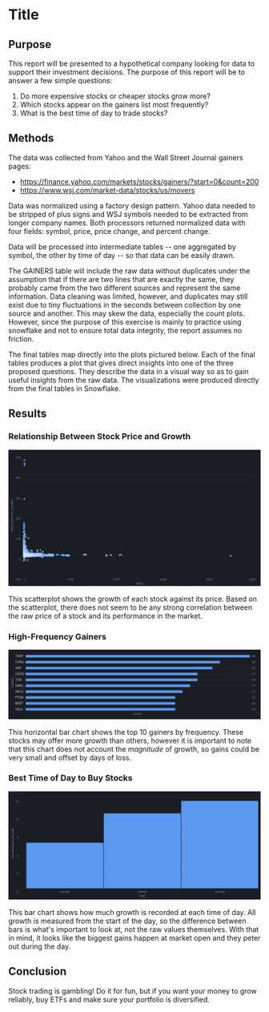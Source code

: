 # Title

## Purpose

This report will be presented to a hypothetical company looking for data to support their investment decisions. The purpose of this report will be to answer a few simple questions:

1. Do more expensive stocks or cheaper stocks grow more?
2. Which stocks appear on the gainers list most frequently?
3. What is the best time of day to trade stocks?

## Methods

The data was collected from Yahoo and the Wall Street Journal gainers pages:

- https://finance.yahoo.com/markets/stocks/gainers/?start=0&count=200
- https://www.wsj.com/market-data/stocks/us/movers

Data was normalized using a factory design pattern. Yahoo data needed to be stripped of plus signs and WSJ symbols needed to be extracted from longer company names. Both processors returned normalized data with four fields: symbol, price, price change, and percent change.

Data will be processed into intermediate tables -- one aggregated by symbol, the other by time of day -- so that data can be easily drawn.

The GAINERS table will include the raw data without duplicates under the assumption that if there are two lines that are exactly the same, they probably came from the two different sources and represent the same information. Data cleaning was limited, however, and duplicates may still exist due to tiny fluctuations in the seconds between collection by one source and another. This may skew the data, especially the count plots. However, since the purpose of this exercise is mainly to practice using snowflake and not to ensure total data integrity, the report assumes no friction.

The final tables map directly into the plots pictured below. Each of the final tables produces a plot that gives direct insights into one of the three proposed questions. They describe the data in a visual way so as to gain useful insights from the raw data. The visualizations were produced directly from the final tables in Snowflake.

## Results

### Relationship Between Stock Price and Growth

![](https://github.com/oatmeelsquares/SP25_DS5111_rn7ena/blob/main/figures/change_ratio_scatter.png)

This scatterplot shows the growth of each stock against its price. Based on the scatterplot, there does not seem to be any strong correlation between the raw price of a stock and its performance in the market.


### High-Frequency Gainers

![](https://github.com/oatmeelsquares/SP25_DS5111_rn7ena/blob/main/figures/top_freq_bar.png)

This horizontal bar chart shows the top 10 gainers by frequency. These stocks may offer more growth than others, however it is important to note that this chart does not account the *magnitude* of growth, so gains could be very small and offset by days of loss.


### Best Time of Day to Buy Stocks

![](https://github.com/oatmeelsquares/SP25_DS5111_rn7ena/blob/main/figures/best_time_bar.png)

This bar chart shows how much growth is recorded at each time of day. All growth is measured from the start of the day, so the difference between bars is what's important to look at, not the raw values themselves. With that in mind, it looks like the biggest gains happen at market open and they peter out during the day.

## Conclusion

Stock trading is gambling! Do it for fun, but if you want your money to grow reliably, buy ETFs and make sure your portfolio is diversified.
